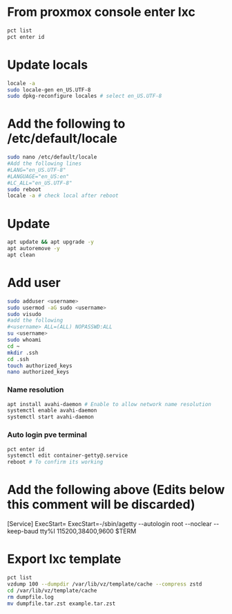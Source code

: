 # From proxmox console enter lxc
```bash
pct list
pct enter id
```

# Update locals
```bash
locale -a
sudo locale-gen en_US.UTF-8
sudo dpkg-reconfigure locales # select en_US.UTF-8
```

# Add the following to /etc/default/locale
```bash
sudo nano /etc/default/locale 
#Add the following lines
#LANG="en_US.UTF-8"
#LANGUAGE="en_US:en"
#LC_ALL="en_US.UTF-8"
sudo reboot
locale -a # check local after reboot
```

# Update
```bash
apt update && apt upgrade -y
apt autoremove -y
apt clean
```

# Add user
```bash
sudo adduser <username>
sudo usermod -aG sudo <username>
sudo visudo 
#add the following 
#<username> ALL=(ALL) NOPASSWD:ALL
su <username>
sudo whoami
cd ~
mkdir .ssh
cd .ssh
touch authorized_keys
nano authorized_keys
```

### Name resolution 
```bash
apt install avahi-daemon # Enable to allow network name resolution
systemctl enable avahi-daemon
systemctl start avahi-daemon
```

### Auto login pve terminal
```bash
pct enter id
systemctl edit container-getty@.service
reboot # To confirm its working
```

# Add the following above (Edits below this comment will be discarded)
[Service]
ExecStart=
ExecStart=-/sbin/agetty --autologin root --noclear --keep-baud tty%I 115200,38400,9600 $TERM

# Export lxc template
```bash
pct list
vzdump 100 --dumpdir /var/lib/vz/template/cache --compress zstd
cd /var/lib/vz/template/cache
rm dumpfile.log
mv dumpfile.tar.zst example.tar.zst
```